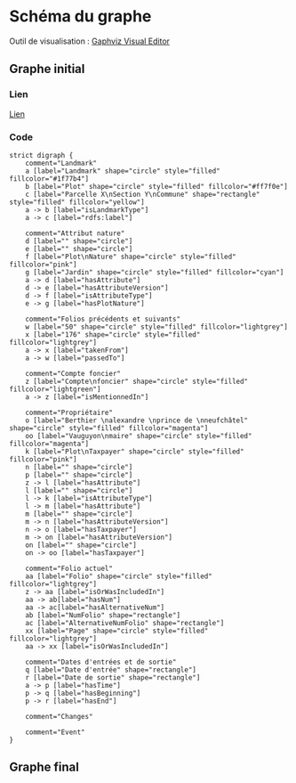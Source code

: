 # Schéma du graphe

Outil de visualisation : [Gaphviz Visual Editor](http://magjac.com/graphviz-visual-editor/)

## Graphe initial
### Lien
[Lien](http://magjac.com/graphviz-visual-editor/?dot=strict%20digraph%20%7B%0D%0A%20%20%20%20comment%3D%22Landmark%22%0D%0A%20%20%20%20a%20%5Blabel%3D%22Landmark%22%20shape%3D%22circle%22%20style%3D%22filled%22%20fillcolor%3D%22%231f77b4%22%5D%0D%0A%20%20%20%20b%20%5Blabel%3D%22Plot%22%20shape%3D%22circle%22%20style%3D%22filled%22%20fillcolor%3D%22%23ff7f0e%22%5D%0D%0A%20%20%20%20c%20%5Blabel%3D%22Parcelle%20X%5CnSection%20Y%5CnCommune%22%20shape%3D%22rectangle%22%20style%3D%22filled%22%20fillcolor%3D%22yellow%22%5D%0D%0A%20%20%20%20a%20-%3E%20b%20%5Blabel%3D%22isLandmarkType%22%5D%0D%0A%20%20%20%20a%20-%3E%20c%20%5Blabel%3D%22rdfs%3Alabel%22%5D%0D%0A%20%20%20%20%0D%0A%20%20%20%20comment%3D%22Attribut%20nature%22%0D%0A%20%20%20%20d%20%5Blabel%3D%22%22%20shape%3D%22circle%22%5D%0D%0A%20%20%20%20e%20%5Blabel%3D%22%22%20shape%3D%22circle%22%5D%0D%0A%20%20%20%20f%20%5Blabel%3D%22Plot%5CnNature%22%20shape%3D%22circle%22%20style%3D%22filled%22%20fillcolor%3D%22pink%22%5D%0D%0A%20%20%20%20g%20%5Blabel%3D%22Jardin%22%20shape%3D%22circle%22%20style%3D%22filled%22%20fillcolor%3D%22cyan%22%5D%0D%0A%20%20%20%20a%20-%3E%20d%20%5Blabel%3D%22hasAttribute%22%5D%0D%0A%20%20%20%20d%20-%3E%20e%20%5Blabel%3D%22hasAttributeVersion%22%5D%0D%0A%20%20%20%20d%20-%3E%20f%20%5Blabel%3D%22isAttributeType%22%5D%0D%0A%20%20%20%20e%20-%3E%20g%20%5Blabel%3D%22hasPlotNature%22%5D%0D%0A%20%20%20%20%0D%0A%20%20%20%20comment%3D%22Folios%20pr%C3%A9c%C3%A9dents%20et%20suivants%22%0D%0A%20%20%20%20w%20%5Blabel%3D%2250%22%20shape%3D%22circle%22%20style%3D%22filled%22%20fillcolor%3D%22lightgrey%22%5D%0D%0A%20%20%20%20x%20%5Blabel%3D%22176%22%20shape%3D%22circle%22%20style%3D%22filled%22%20fillcolor%3D%22lightgrey%22%5D%0D%0A%20%20%20%20a%20-%3E%20x%20%5Blabel%3D%22takenFrom%22%5D%0D%0A%20%20%20%20a%20-%3E%20w%20%5Blabel%3D%22passedTo%22%5D%0D%0A%20%20%20%20%0D%0A%20%20%20%20comment%3D%22Compte%20foncier%22%0D%0A%20%20%20%20z%20%5Blabel%3D%22Compte%5Cnfoncier%22%20shape%3D%22circle%22%20style%3D%22filled%22%20fillcolor%3D%22darkgrey%22%5D%0D%0A%20%20%20%20a%20-%3E%20z%20%5Blabel%3D%22isMentionnedIn%22%5D%0D%0A%20%20%20%20%0D%0A%20%20%20%20comment%3D%22Propri%C3%A9taire%22%0D%0A%20%20%20%20o%20%5Blabel%3D%22Berthier%20%5Cnalexandre%20%5Cnprince%20de%20%5Cnneufch%C3%A2tel%22%20shape%3D%22circle%22%20style%3D%22filled%22%20fillcolor%3D%22magenta%22%5D%0D%0A%20%20%20%20oo%20%5Blabel%3D%22Vauguyon%5Cnmaire%22%20shape%3D%22circle%22%20style%3D%22filled%22%20fillcolor%3D%22magenta%22%5D%0D%0A%20%20%20%20k%20%5Blabel%3D%22Plot%5CnTaxpayer%22%20shape%3D%22circle%22%20style%3D%22filled%22%20fillcolor%3D%22pink%22%5D%0D%0A%20%20%20%20n%20%5Blabel%3D%22%22%20shape%3D%22circle%22%5D%0D%0A%20%20%20%20p%20%5Blabel%3D%22%22%20shape%3D%22circle%22%5D%0D%0A%20%20%20%20z%20-%3E%20l%20%5Blabel%3D%22hasAttribute%22%5D%0D%0A%20%20%20%20l%20%5Blabel%3D%22%22%20shape%3D%22circle%22%5D%0D%0A%20%20%20%20l%20-%3E%20k%20%5Blabel%3D%22isAttributeType%22%5D%0D%0A%20%20%20%20l%20-%3E%20m%20%5Blabel%3D%22hasAttribute%22%5D%0D%0A%20%20%20%20m%20%5Blabel%3D%22%22%20shape%3D%22circle%22%5D%0D%0A%20%20%20%20m%20-%3E%20n%20%5Blabel%3D%22hasAttributeVersion%22%5D%0D%0A%20%20%20%20n%20-%3E%20o%20%5Blabel%3D%22hasTaxpayer%22%5D%0D%0A%20%20%20%20m%20-%3E%20on%20%5Blabel%3D%22hasAttributeVersion%22%5D%0D%0A%20%20%20%20on%20%5Blabel%3D%22%22%20shape%3D%22circle%22%5D%0D%0A%20%20%20%20on%20-%3E%20oo%20%5Blabel%3D%22hasTaxpayer%22%5D%0D%0A%20%20%20%20%0D%0A%20%20%20%20comment%3D%22Folio%20actuel%22%0D%0A%20%20%20%20aa%20%5Blabel%3D%22Folio%22%20shape%3D%22circle%22%20style%3D%22filled%22%20fillcolor%3D%22lightgrey%22%5D%0D%0A%20%20%20%20z%20-%3E%20aa%20%5Blabel%3D%22isOrWasIncludedIn%22%5D%0D%0A%20%20%20%20aa%20-%3E%20ab%5Blabel%3D%22hasNum%22%5D%0D%0A%20%20%20%20aa%20-%3E%20ac%5Blabel%3D%22hasAlternativeNum%22%5D%0D%0A%20%20%20%20ab%20%5Blabel%3D%22NumFolio%22%20shape%3D%22rectangle%22%5D%0D%0A%20%20%20%20ac%20%5Blabel%3D%22AlternativeNumFolio%22%20shape%3D%22rectangle%22%5D%0D%0A%20%20%20%20xx%20%5Blabel%3D%22Page%22%20shape%3D%22circle%22%20style%3D%22filled%22%20fillcolor%3D%22lightgrey%22%5D%0D%0A%20%20%20%20aa%20-%3E%20xx%20%5Blabel%3D%22isOrWasIncludedIn%22%5D%0D%0A%20%20%20%20%0D%0A%20%20%20%20comment%3D%22Dates%20d%27entr%C3%A9es%20et%20de%20sortie%22%0D%0A%20%20%20%20q%20%5Blabel%3D%22Date%20d%27entr%C3%A9e%22%20shape%3D%22rectangle%22%5D%0D%0A%20%20%20%20r%20%5Blabel%3D%22Date%20de%20sortie%22%20shape%3D%22rectangle%22%5D%0D%0A%20%20%20%20a%20-%3E%20p%20%5Blabel%3D%22hasTime%22%5D%0D%0A%20%20%20%20p%20-%3E%20q%20%5Blabel%3D%22hasBeginning%22%5D%0D%0A%20%20%20%20p%20-%3E%20r%20%5Blabel%3D%22hasEnd%22%5D%0D%0A%0D%0A%20%20%20%20comment%3D%22Changes%22%0D%0A%20%20%20%20comment%3D%22Owner%20Changes%22%0D%0A%20%20%20%20cht1%20%5Blabel%3D%22Attribute%5CnVersion%5CnAppearance%22%20shape%3D%22circle%22%20style%3D%22filled%22%20fillcolor%3D%22green%22%5D%0D%0A%20%20%20%20cht2%20%5Blabel%3D%22Attribute%5CnVersion%5CnTransition%22%20shape%3D%22circle%22%20style%3D%22filled%22%20fillcolor%3D%22green%22%5D%0D%0A%20%20%20%20cht3%20%5Blabel%3D%22Attribute%5CnVersion%5CnDisappearance%22%20shape%3D%22circle%22%20style%3D%22filled%22%20fillcolor%3D%22green%22%5D%0D%0A%20%20%20%20cht1%20-%3E%20l%20%5B%5D%0D%0A%20%20%20%20oc1%20%5Blabel%3D%22Owner%5Cnchange%5Cn1%22%20shape%3D%22circle%22%20style%3D%22filled%22%20fillcolor%3D%22lightgreen%22%5D%0D%0A%20%20%20%20oc2%20%5Blabel%3D%22Owner%5Cnchange%5Cn2%22%20shape%3D%22circle%22%20style%3D%22filled%22%20fillcolor%3D%22lightgreen%22%5D%0D%0A%20%20%20%20oc3%20%5Blabel%3D%22Owner%5Cnchange%5Cn3%22%20shape%3D%22circle%22%20style%3D%22filled%22%20fillcolor%3D%22lightgreen%22%5D%0D%0A%20%20%20%20oc1%20-%3E%20cht1%20%5Blabel%3D%22isChangeType%22%5D%0D%0A%20%20%20%20oc2%20-%3E%20cht2%20%5Blabel%3D%22isChangeType%22%5D%0D%0A%20%20%20%20oc3%20-%3E%20cht3%20%5Blabel%3D%22isChangeType%22%5D%0D%0A%20%20%20%20oc2%20-%3E%20oc1%20%5Blabel%3D%22after%22%5D%0D%0A%20%20%20%20oc3%20-%3E%20oc2%20%5Blabel%3D%22after%22%5D%0D%0A%20%20%20%20%0D%0A%20%20%20%20comment%3D%22Event%22%0D%0A%20%20%20%20evo1%20%5Blabel%3D%22Owner%5Cnmutation%5Cn1%22%20shape%3D%22circle%22%20style%3D%22filled%22%20fillcolor%3D%22lightblue%22%5D%0D%0A%7D)

### Code
```
strict digraph {
    comment="Landmark"
    a [label="Landmark" shape="circle" style="filled" fillcolor="#1f77b4"]
    b [label="Plot" shape="circle" style="filled" fillcolor="#ff7f0e"]
    c [label="Parcelle X\nSection Y\nCommune" shape="rectangle" style="filled" fillcolor="yellow"]
    a -> b [label="isLandmarkType"]
    a -> c [label="rdfs:label"]
    
    comment="Attribut nature"
    d [label="" shape="circle"]
    e [label="" shape="circle"]
    f [label="Plot\nNature" shape="circle" style="filled" fillcolor="pink"]
    g [label="Jardin" shape="circle" style="filled" fillcolor="cyan"]
    a -> d [label="hasAttribute"]
    d -> e [label="hasAttributeVersion"]
    d -> f [label="isAttributeType"]
    e -> g [label="hasPlotNature"]
    
    comment="Folios précédents et suivants"
    w [label="50" shape="circle" style="filled" fillcolor="lightgrey"]
    x [label="176" shape="circle" style="filled" fillcolor="lightgrey"]
    a -> x [label="takenFrom"]
    a -> w [label="passedTo"]
    
    comment="Compte foncier"
    z [label="Compte\nfoncier" shape="circle" style="filled" fillcolor="lightgreen"]
    a -> z [label="isMentionnedIn"]
    
    comment="Propriétaire"
    o [label="Berthier \nalexandre \nprince de \nneufchâtel" shape="circle" style="filled" fillcolor="magenta"]
    oo [label="Vauguyon\nmaire" shape="circle" style="filled" fillcolor="magenta"]
    k [label="Plot\nTaxpayer" shape="circle" style="filled" fillcolor="pink"]
    n [label="" shape="circle"]
    p [label="" shape="circle"]
    z -> l [label="hasAttribute"]
    l [label="" shape="circle"]
    l -> k [label="isAttributeType"]
    l -> m [label="hasAttribute"]
    m [label="" shape="circle"]
    m -> n [label="hasAttributeVersion"]
    n -> o [label="hasTaxpayer"]
    m -> on [label="hasAttributeVersion"]
    on [label="" shape="circle"]
    on -> oo [label="hasTaxpayer"]
    
    comment="Folio actuel"
    aa [label="Folio" shape="circle" style="filled" fillcolor="lightgrey"]
    z -> aa [label="isOrWasIncludedIn"]
    aa -> ab[label="hasNum"]
    aa -> ac[label="hasAlternativeNum"]
    ab [label="NumFolio" shape="rectangle"]
    ac [label="AlternativeNumFolio" shape="rectangle"]
    xx [label="Page" shape="circle" style="filled" fillcolor="lightgrey"]
    aa -> xx [label="isOrWasIncludedIn"]
    
    comment="Dates d'entrées et de sortie"
    q [label="Date d'entrée" shape="rectangle"]
    r [label="Date de sortie" shape="rectangle"]
    a -> p [label="hasTime"]
    p -> q [label="hasBeginning"]
    p -> r [label="hasEnd"]

    comment="Changes"
    
    comment="Event"
}
```
## Graphe final